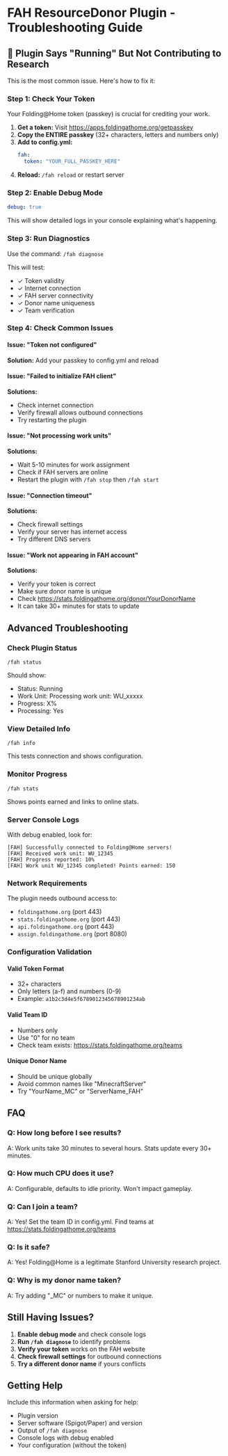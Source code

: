 # FAH ResourceDonor Plugin - Troubleshooting Guide

## 🚨 Plugin Says "Running" But Not Contributing to Research

This is the most common issue. Here's how to fix it:

### Step 1: Check Your Token
Your Folding@Home token (passkey) is crucial for crediting your work.

1. **Get a token:** Visit https://apps.foldingathome.org/getpasskey
2. **Copy the ENTIRE passkey** (32+ characters, letters and numbers only)
3. **Add to config.yml:**
   ```yaml
   fah:
     token: "YOUR_FULL_PASSKEY_HERE"
   ```
4. **Reload:** `/fah reload` or restart server

### Step 2: Enable Debug Mode
```yaml
debug: true
```

This will show detailed logs in your console explaining what's happening.

### Step 3: Run Diagnostics
Use the command: `/fah diagnose`

This will test:
- ✓ Token validity
- ✓ Internet connection
- ✓ FAH server connectivity
- ✓ Donor name uniqueness
- ✓ Team verification

### Step 4: Check Common Issues

#### Issue: "Token not configured"
**Solution:** Add your passkey to config.yml and reload

#### Issue: "Failed to initialize FAH client"
**Solutions:**
- Check internet connection
- Verify firewall allows outbound connections
- Try restarting the plugin

#### Issue: "Not processing work units"
**Solutions:**
- Wait 5-10 minutes for work assignment
- Check if FAH servers are online
- Restart the plugin with `/fah stop` then `/fah start`

#### Issue: "Connection timeout"
**Solutions:**
- Check firewall settings
- Verify your server has internet access
- Try different DNS servers

#### Issue: "Work not appearing in FAH account"
**Solutions:**
- Verify your token is correct
- Make sure donor name is unique
- Check https://stats.foldingathome.org/donor/YourDonorName
- It can take 30+ minutes for stats to update

## Advanced Troubleshooting

### Check Plugin Status
```
/fah status
```

Should show:
- Status: Running
- Work Unit: Processing work unit: WU_xxxxx
- Progress: X%
- Processing: Yes

### View Detailed Info
```
/fah info
```

This tests connection and shows configuration.

### Monitor Progress
```
/fah stats
```

Shows points earned and links to online stats.

### Server Console Logs
With debug enabled, look for:
```
[FAH] Successfully connected to Folding@Home servers!
[FAH] Received work unit: WU_12345
[FAH] Progress reported: 10%
[FAH] Work unit WU_12345 completed! Points earned: 150
```

### Network Requirements
The plugin needs outbound access to:
- `foldingathome.org` (port 443)
- `stats.foldingathome.org` (port 443)
- `api.foldingathome.org` (port 443)
- `assign.foldingathome.org` (port 8080)

### Configuration Validation

#### Valid Token Format
- 32+ characters
- Only letters (a-f) and numbers (0-9)
- Example: `a1b2c3d4e5f6789012345678901234ab`

#### Valid Team ID
- Numbers only
- Use "0" for no team
- Check team exists: https://stats.foldingathome.org/teams

#### Unique Donor Name
- Should be unique globally
- Avoid common names like "MinecraftServer"
- Try "YourName_MC" or "ServerName_FAH"

## FAQ

### Q: How long before I see results?
A: Work units take 30 minutes to several hours. Stats update every 30+ minutes.

### Q: How much CPU does it use?
A: Configurable, defaults to idle priority. Won't impact gameplay.

### Q: Can I join a team?
A: Yes! Set the team ID in config.yml. Find teams at https://stats.foldingathome.org/teams

### Q: Is it safe?
A: Yes! Folding@Home is a legitimate Stanford University research project.

### Q: Why is my donor name taken?
A: Try adding "_MC" or numbers to make it unique.

## Still Having Issues?

1. **Enable debug mode** and check console logs
2. **Run `/fah diagnose`** to identify problems
3. **Verify your token** works on the FAH website
4. **Check firewall settings** for outbound connections
5. **Try a different donor name** if yours conflicts

## Getting Help

Include this information when asking for help:
- Plugin version
- Server software (Spigot/Paper) and version
- Output of `/fah diagnose`
- Console logs with debug enabled
- Your configuration (without the token)